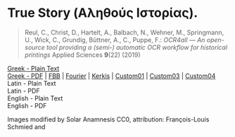 # True Story (Αληθούς Ιστορίας).

> Reul, C., Christ, D., Hartelt, A., Balbach, N., Wehner, M., Springmann, U., Wick, C., Grundig, Büttner, A., C., Puppe, F.: *OCR4all — An open-source tool providing a (semi-) automatic OCR workflow for historical printings* Applied Sciences **9**(22) (2019)

[Greek - Plain Text](full-text-greek.md)  
[Greek - PDF](https://cdn.solaranamnesis.com/Lucian/TrueStory/lucian_true_story_180_greek.pdf) | [FBB](https://cdn.solaranamnesis.com/Lucian/TrueStory/lucian_true_story_180_greek_fbb.pdf) | [Fourier](https://cdn.solaranamnesis.com/Lucian/TrueStory/lucian_true_story_180_greek_fourier.pdf) | [Kerkis](https://cdn.solaranamnesis.com/Lucian/TrueStory/lucian_true_story_180_greek_kerkis.pdf) | [Custom01](https://cdn.solaranamnesis.com/Lucian/TrueStory/lucian_true_story_180_greek_custom01.pdf) | [Custom03](https://cdn.solaranamnesis.com/Lucian/TrueStory/lucian_true_story_180_greek_custom03.pdf) | [Custom04](https://cdn.solaranamnesis.com/Lucian/TrueStory/lucian_true_story_180_greek_custom04.pdf)  
Latin - Plain Text  
Latin - PDF  
English - Plain Text  
English - PDF  


Images modified by Solar Anamnesis CC0, attribution: François-Louis Schmied and 

